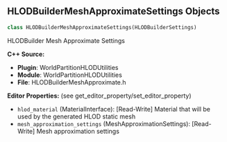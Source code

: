 ## HLODBuilderMeshApproximateSettings Objects

```python
class HLODBuilderMeshApproximateSettings(HLODBuilderSettings)
```

HLODBuilder Mesh Approximate Settings

**C++ Source:**

- **Plugin**: WorldPartitionHLODUtilities
- **Module**: WorldPartitionHLODUtilities
- **File**: HLODBuilderMeshApproximate.h

**Editor Properties:** (see get_editor_property/set_editor_property)

- ``hlod_material`` (MaterialInterface):  [Read-Write] Material that will be used by the generated HLOD static mesh
- ``mesh_approximation_settings`` (MeshApproximationSettings):  [Read-Write] Mesh approximation settings

<a id="unreal.HLODBuilderMeshMergeSettings"></a>